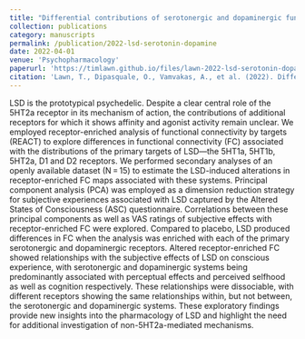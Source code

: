 ```yaml
---
title: "Differential contributions of serotonergic and dopaminergic functional connectivity to the phenomenology of LSD"
collection: publications
category: manuscripts
permalink: /publication/2022-lsd-serotonin-dopamine
date: 2022-04-01
venue: 'Psychopharmacology'
paperurl: 'https://timlawn.github.io/files/lawn-2022-lsd-serotonin-dopamine.pdf'
citation: 'Lawn, T., Dipasquale, O., Vamvakas, A., et al. (2022). Differential contributions of serotonergic and dopaminergic functional connectivity to the phenomenology of LSD. <i>Psychopharmacology</i>.'
---
```


LSD is the prototypical psychedelic. Despite a clear central role of the 5HT2a receptor in its mechanism of action, the contributions of additional receptors for which it shows affinity and agonist activity remain unclear. We employed receptor-enriched analysis of functional connectivity by targets (REACT) to explore differences in functional connectivity (FC) associated with the distributions of the primary targets of LSD—the 5HT1a, 5HT1b, 5HT2a, D1 and D2 receptors. We performed secondary analyses of an openly available dataset (N = 15) to estimate the LSD-induced alterations in receptor-enriched FC maps associated with these systems. Principal component analysis (PCA) was employed as a dimension reduction strategy for subjective experiences associated with LSD captured by the Altered States of Consciousness (ASC) questionnaire. Correlations between these principal components as well as VAS ratings of subjective effects with receptor-enriched FC were explored. Compared to placebo, LSD produced differences in FC when the analysis was enriched with each of the primary serotonergic and dopaminergic receptors. Altered receptor-enriched FC showed relationships with the subjective effects of LSD on conscious experience, with serotonergic and dopaminergic systems being predominantly associated with perceptual effects and perceived selfhood as well as cognition respectively. These relationships were dissociable, with different receptors showing the same relationships within, but not between, the serotonergic and dopaminergic systems. These exploratory findings provide new insights into the pharmacology of LSD and highlight the need for additional investigation of non-5HT2a-mediated mechanisms.
